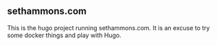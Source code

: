 ## sethammons.com

This is the hugo project running sethammons.com. It is an excuse to try some docker things and play with Hugo.
